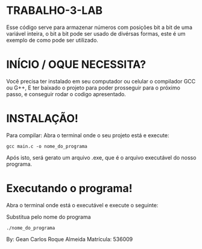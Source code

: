# TRABALHO-3-LAB
Esse código serve para armazenar números com posições bit a bit de uma variável inteira, o bit a bit pode ser usado de divérsas formas, este é um exemplo de como pode ser utilizado.

# INÍCIO / OQUE NECESSITA?
Você precisa ter instalado em seu computador ou celular
o compilador GCC ou G++, E ter baixado o projeto para poder prosseguir para o próximo passo,
e conseguir rodar o codigo apresentado.

# INSTALAÇÃO!

Para compilar:
Abra o terminal onde o seu projeto está e execute:

```
gcc main.c -o nome_do_programa

```
Após isto, será gerato um arquivo .exe, que é o arquivo executável do nosso programa.

# Executando o programa!

Abra o terminal onde está o executável e execute o seguinte:

Substitua pelo nome do programa
```
./nome_do_programa

```
By: Gean Carlos Roque Almeida
Matrícula: 536009

